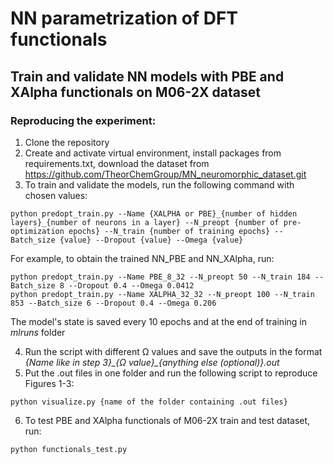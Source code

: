 # NN parametrization of DFT functionals

## Train and validate NN models with PBE and XAlpha functionals on M06-2X dataset


### Reproducing the experiment:

1) Clone the repository
2) Create and activate virtual environment, install packages from requirements.txt, download the dataset from https://github.com/TheorChemGroup/MN_neuromorphic_dataset.git
3) To train and validate the models, run the following command with chosen values:
```
python predopt_train.py --Name {XALPHA or PBE}_{number of hidden layers}_{number of neurons in a layer} --N_preopt {number of pre-optimization epochs} --N_train {number of training epochs} --Batch_size {value} --Dropout {value} --Omega {value}
```
For example, to obtain the trained NN_PBE and NN_XAlpha, run:
```
python predopt_train.py --Name PBE_8_32 --N_preopt 50 --N_train 184 --Batch_size 8 --Dropout 0.4 --Omega 0.0412
python predopt_train.py --Name XALPHA_32_32 --N_preopt 100 --N_train 853 --Batch_size 6 --Dropout 0.4 --Omega 0.206
```
The model's state is saved every 10 epochs and at the end of training in <em>mlruns</em> folder

4) Run the script with different Ω values and save the outputs in the format <em>{Name like in step 3}\_{Ω  value}\_{anything else (optional)}.out</em>
5) Put the .out files in one folder and run the following script to reproduce Figures 1-3:
```
python visualize.py {name of the folder containing .out files}
```

6) To test PBE and XAlpha functionals of M06-2X train and test dataset, run:
```
python functionals_test.py
```
